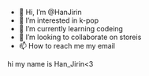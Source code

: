 - 👋 Hi, I’m @HanJirin
- 👀 I’m interested in k-pop
- 🌱 I’m currently learning codeing
- 💞️ I’m looking to collaborate on storeis
- 📫 How to reach me my email

<!---
HanJirin/HanJirin is a ✨ special ✨ repository because its `README.md` (this file) appears on your GitHub profile.
You can click the Preview link to take a look at your changes.
--->
<p> hi my name is Han_Jirin<3 </p>
